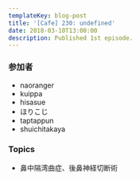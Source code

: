 ```yaml
---
templateKey: blog-post
title: '[Cafe] 230: undefined'
date: 2018-03-10T13:00:00
description: Published 1st episode.
---
```


### 参加者
* naoranger
* kuippa
* hisasue
* ほりこじ
* taptappun
* shuichitakaya

### Topics
* 鼻中隔湾曲症、後鼻神経切断術
